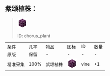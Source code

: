 ## 紫颂植株：

> <img src="./mc_icon/decorations/chorus_plant.png">
>
> ID: chorus_plant

<table>
	<tablebody>
		<tr>
			<td>条件</td>
			<td>几率</td>
			<td>物品</td>
			<td>图标</td>
			<td>ID</td>
			<td>数量</td>
		</tr>
		<tr>
			<td>原版</td>
			<td>保留</td>
			<td>-</td>
			<td>-</td>
			<td>-</td>
			<td>-</td>
		</tr>
		<tr>
			<td>精准采集</td>
			<td>100%</td>
			<td>紫颂植株</td>
			<td><img src="./mc_icon/decorations/chorus_plant.png"></td>
			<td>vine</td>
			<td>+1</td>
		</tr>
	</tablebody>
</table>